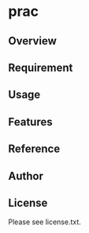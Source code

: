 # prac 

## Overview


## Requirement


## Usage


## Features


## Reference


## Author


## License

Please see license.txt.
